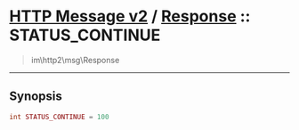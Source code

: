 # [HTTP Message v2](http2.md) / [Response](http2-Response.md) :: STATUS_CONTINUE
 > im\http2\msg\Response
____

## Synopsis
```php
int STATUS_CONTINUE = 100
```
